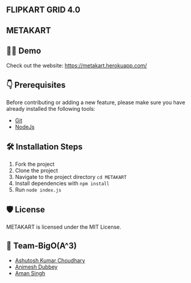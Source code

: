 ## FLIPKART GRID 4.0


## METAKART


## 👨‍💻 Demo

Check out the website: https://metakart.herokuapp.com/

## 👇 Prerequisites

Before contributing or adding a new feature, please make sure you have already installed the following tools:

- [Git](https://git-scm.com/downloads)
- [NodeJs](https://nodejs.org/en/download/)

## 🛠️ Installation Steps

1. Fork the project
2. Clone the project
3. Navigate to the project directory `cd METAKART`
4. Install dependencies with `npm install`
5. Run `node index.js`


## 🛡️ License

METAKART is licensed under the MIT License.

## 💪 Team-BigO(A^3)
- [Ashutosh Kumar Choudhary](https://github.com/Ash-KODES)
- [Animesh Dubbey](https://github.com/animesh624)
- [Aman Singh](https://github.com/aman-s-20)
